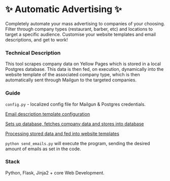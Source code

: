 # ✨ Automatic Advertising ✨
Completely automate your mass advertising to companies of your choosing. Filter through company types (restaurant, barber, etc) and locations to target a specific audience. Customise your website templates and email descriptions, and get to work!

### Technical Description
This tool scrapes company data on Yellow Pages which is stored in a local Postgres database. This data is then fed, on execution, dynamically into the website template of the associated company type, which is then automatically sent through Mailgun to the targeted companies. 

### Guide
``config.py`` - localized config file for Mailgun & Postgres credentials.

[Email description template configuration](https://github.com/matthewmuscat/automatic-advertising/blob/master/emailText.py)

[Sets up database, fetches company data and stores into database](https://github.com/matthewmuscat/automatic-advertising/blob/master/main.py)

[Processing stored data and fed into website templates](https://github.com/matthewmuscat/automatic-advertising/blob/master/main.py)


```python send_emails.py``` will execute the program, sending the desired amount of emails as set in the code.

### Stack
Python, Flask, Jinja2 + core Web Development.
